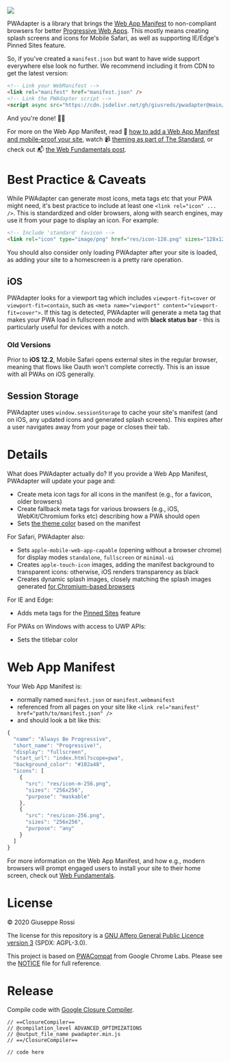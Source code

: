 [![](https://data.jsdelivr.com/v1/package/gh/giusreds/pwadapter/badge)](https://www.jsdelivr.com/package/gh/giusreds/pwadapter)

PWAdapter is a library that brings the [Web App Manifest](https://developers.google.com/web/fundamentals/web-app-manifest/) to non-compliant browsers for better [Progressive Web Apps](https://en.wikipedia.org/wiki/Progressive_Web_Apps).
This mostly means creating splash screens and icons for Mobile Safari, as well as supporting IE/Edge's Pinned Sites feature.

So, if you've created a `manifest.json` but want to have wide support everywhere else look no further.
We recommend including it from CDN to get the latest version:

```html
<!-- Link your WebManifest -->
<link rel="manifest" href="manifest.json" />
<!-- Link the PWAdapter script -->
<script async src="https://cdn.jsdelivr.net/gh/giusreds/pwadapter@main/pwadapter.min.js"></script>
```

And you're done! 🎉📄

For more on the Web App Manifest, read 📖 [how to add a Web App Manifest and mobile-proof your site](https://medium.com/dev-channel/how-to-add-a-web-app-manifest-and-mobile-proof-your-site-450e6e485638), watch 📹 [theming as part of The Standard](https://www.youtube.com/watch?v=5fEMTxpA6BA), or check out 📬 [the Web Fundamentals post](https://developers.google.com/web/fundamentals/web-app-manifest/).


# Best Practice &amp; Caveats

While PWAdapter can generate most icons, meta tags etc that your PWA might need, it's best practice to include at least one `<link rel="icon" ... />`.
This is standardized and older browsers, along with search engines, may use it from your page to display an icon.
For example:

```html
<!-- Include 'standard' favicon -->
<link rel="icon" type="image/png" href="res/icon-128.png" sizes="128x128" />
```

You should also consider only loading PWAdapter after your site is loaded, as adding your site to a homescreen is a pretty rare operation.

## iOS

PWAdapter looks for a viewport tag which includes `viewport-fit=cover` or `viewport-fit=contain`, such as `<meta name="viewport" content="viewport-fit=cover">`.
If this tag is detected, PWAdapter will generate a meta tag that makes your PWA load in fullscreen mode and with **black status bar** - this is particularly useful for devices with a notch.

<!--
You can customize the generated splash screen's font by using a CSS Variable.
For example:

```html
<style>
  link[rel="manifest"] {
     --PWAdapter-splash-font: 24px Verdana;
  }
</style>
```

This is set directly as a [canvas font](https://developer.mozilla.org/en-US/docs/Web/API/CanvasRenderingContext2D/font), so you must as a minimum include size _and_ family.
The default value is "24px HelveticaNeue-CondensedBold".

⚠️ PWAdapter won't wait for your fonts to load, so if you're using custom fonts, be sure to only load the library after they're ready.
-->

### Old Versions

Prior to **iOS 12.2**, Mobile Safari opens external sites in the regular browser, meaning that flows like Oauth won't complete correctly.
This is an issue with all PWAs on iOS generally.

## Session Storage

PWAdapter uses `window.sessionStorage` to cache your site's manifest (and on iOS, any updated icons and generated splash screens).
This expires after a user navigates away from your page or closes their tab.

# Details

What does PWAdapter actually do?
If you provide a Web App Manifest, PWAdapter will update your page and:

* Create meta icon tags for all icons in the manifest (e.g., for a favicon, older browsers)
* Create fallback meta tags for various browsers (e.g., iOS, WebKit/Chromium forks etc) describing how a PWA should open
* Sets [the theme color](https://developers.google.com/web/updates/2014/11/Support-for-theme-color-in-Chrome-39-for-Android) based on the manifest

For Safari, PWAdapter also:

* Sets `apple-mobile-web-app-capable` (opening without a browser chrome) for display modes `standalone`, `fullscreen` or `minimal-ui`
* Creates `apple-touch-icon` images, adding the manifest background to transparent icons: otherwise, iOS renders transparency as black
* Creates dynamic splash images, closely matching the splash images generated [for Chromium-based browsers](https://cs.chromium.org/chromium/src/chrome/android/java/src/org/chromium/chrome/browser/webapps/WebappSplashScreenController.java?type=cs&q=webappsplash&sq=package:chromium&g=0&l=70)

For IE and Edge:

* Adds meta tags for the [Pinned Sites](https://blogs.msdn.microsoft.com/jennifer/2011/04/20/ie-pinned-sites-part-1-what-are-pinned-sites/) feature

For PWAs on Windows with access to UWP APIs:

* Sets the titlebar color

# Web App Manifest

Your Web App Manifest is:

* normally named `manifest.json` or `manifest.webmanifest`
* referenced from all pages on your site like `<link rel="manifest" href="path/to/manifest.json" />`
* and should look a bit like this:

```js
{
  "name": "Always Be Progressive",
  "short_name": "Progressive!",
  "display": "fullscreen",
  "start_url": "index.html?scope=pwa",
  "background_color": "#102a48",
  "icons": [
    {
      "src": "res/icon-m-256.png",
      "sizes": "256x256",
      "purpose": "maskable"
    },
    {
      "src": "res/icon-256.png",
      "sizes": "256x256",
      "purpose": "any"
    }
  ]
}
```

For more information on the Web App Manifest, and how e.g., modern browsers will prompt engaged users to install your site to their home screen, check out [Web Fundamentals](https://developers.google.com/web/fundamentals/web-app-manifest/).

# License

&copy; 2020 Giuseppe Rossi

The license for this repository is a [GNU Affero General Public Licence version 3](LICENSE) (SPDX: AGPL-3.0). 

This project is based on [PWACompat](https://github.com/GoogleChromeLabs/pwacompat/) from Google Chrome Labs. Please see the [NOTICE](NOTICE) file for full reference.

# Release

Compile code with [Google Closure Compiler](https://closure-compiler.appspot.com/home).

```
// ==ClosureCompiler==
// @compilation_level ADVANCED_OPTIMIZATIONS
// @output_file_name pwadapter.min.js
// ==/ClosureCompiler==

// code here
```